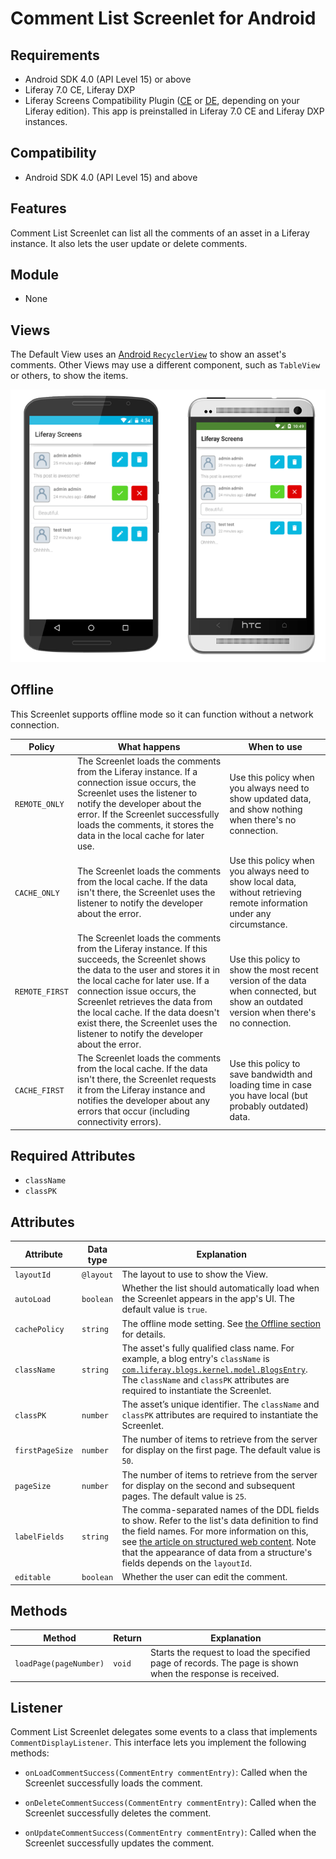 # Comment List Screenlet for Android [](id=comment-list-screenlet-for-android)

## Requirements [](id=requirements)

- Android SDK 4.0 (API Level 15) or above
- Liferay 7.0 CE, Liferay DXP
- Liferay Screens Compatibility Plugin
  ([CE](http://www.liferay.com/marketplace/-/mp/application/54365664) or 
  [DE](http://www.liferay.com/marketplace/-/mp/application/54369726), 
  depending on your Liferay edition). This app is preinstalled in Liferay 7.0 CE 
  and Liferay DXP instances. 

## Compatibility [](id=compatibility)

- Android SDK 4.0 (API Level 15) and above

## Features [](id=features)

Comment List Screenlet can list all the comments of an asset in a Liferay 
instance. It also lets the user update or delete comments. 

## Module [](id=module)

- None

## Views [](id=views)

The Default View uses an 
[Android `RecyclerView`](https://developer.android.com/training/material/lists-cards.html) 
to show an asset's comments. Other Views may use a different component, such as 
`TableView` or others, to show the items.

![Figure 1: Comment List Screenlet using the Default (`default`) Theme.](../../images/screens-android-commentlist.png)

## Offline [](id=offline)

This Screenlet supports offline mode so it can function without a network 
connection. 

| Policy | What happens | When to use |
|--------|--------------|-------------|
| `REMOTE_ONLY` | The Screenlet loads the comments from the Liferay instance. If a connection issue occurs, the Screenlet uses the listener to notify the developer about the error. If the Screenlet successfully loads the comments, it stores the data in the local cache for later use. | Use this policy when you always need to show updated data, and show nothing when there's no connection. |
| `CACHE_ONLY` | The Screenlet loads the comments from the local cache. If the data isn't there, the Screenlet uses the listener to notify the developer about the error. | Use this policy when you always need to show local data, without retrieving remote information under any circumstance. |
| `REMOTE_FIRST` | The Screenlet loads the comments from the Liferay instance. If this succeeds, the Screenlet shows the data to the user and stores it in the local cache for later use. If a connection issue occurs, the Screenlet retrieves the data from the local cache. If the data doesn't exist there, the Screenlet uses the listener to notify the developer about the error. | Use this policy to show the most recent version of the data when connected, but show an outdated version when there's no connection. |
| `CACHE_FIRST` | The Screenlet loads the comments from the local cache. If the data isn't there, the Screenlet requests it from the Liferay instance and notifies the developer about any errors that occur (including connectivity errors). | Use this policy to save bandwidth and loading time in case you have local (but probably outdated) data. |

## Required Attributes [](id=required-attributes)

- `className`
- `classPK`

## Attributes [](id=attributes)

| Attribute | Data type | Explanation |
|-----------|-----------|-------------|
| `layoutId` | `@layout` | The layout to use to show the View. |
| `autoLoad` | `boolean` | Whether the list should automatically load when the Screenlet appears in the app's UI. The default value is `true`. |
| `cachePolicy` | `string` | The offline mode setting. See [the Offline section](/develop/reference/-/knowledge_base/7-0/comment-list-screenlet-for-android#offline) for details. |
| `className` | `string` | The asset's fully qualified class name. For example, a blog entry's `className` is [`com.liferay.blogs.kernel.model.BlogsEntry`](https://docs.liferay.com/portal/7.0/javadocs/portal-kernel/com/liferay/blogs/kernel/model/BlogsEntry.html). The `className` and `classPK` attributes are required to instantiate the Screenlet. |
| `classPK` | `number` | The asset’s unique identifier. The `className` and `classPK` attributes are required to instantiate the Screenlet. |
| `firstPageSize` | `number` | The number of items to retrieve from the server for display on the first page. The default value is `50`. |
| `pageSize` | `number` | The number of items to retrieve from the server for display on the second and subsequent pages. The default value is `25`. |
| `labelFields` | `string` | The comma-separated names of the DDL fields to show. Refer to the list's data definition to find the field names. For more information on this, see [the article on structured web content](/discover/portal/-/knowledge_base/7-0/designing-uniform-content). Note that the appearance of data from a structure's fields depends on the `layoutId`. |
| `editable` | `boolean` | Whether the user can edit the comment. |

## Methods [](id=methods)

| Method | Return | Explanation |
|-----------|-----------|-------------| 
| `loadPage(pageNumber)` | `void` | Starts the request to load the specified page of records. The page is shown when the response is received. |

## Listener [](id=listener)

Comment List Screenlet delegates some events to a class that implements 
`CommentDisplayListener`. This interface lets you implement the following 
methods: 

- `onLoadCommentSuccess(CommentEntry commentEntry)`: Called when the Screenlet 
  successfully loads the comment. 

- `onDeleteCommentSuccess(CommentEntry commentEntry)`: Called when the Screenlet 
  successfully deletes the comment. 

- `onUpdateCommentSuccess(CommentEntry commentEntry)`: Called when the Screenlet 
  successfully updates the comment. 
